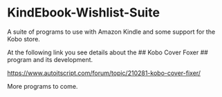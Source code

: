 # KindEbook-Wishlist-Suite
A suite of programs to use with Amazon Kindle and some support for the Kobo store.

At the following link you see details about the ## Kobo Cover Foxer ## program and its development.

https://www.autoitscript.com/forum/topic/210281-kobo-cover-fixer/

More programs to come.
